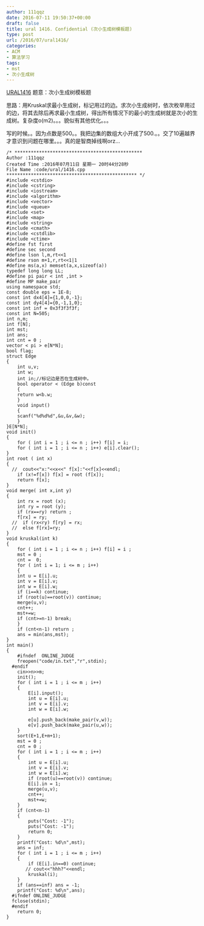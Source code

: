 ```yaml
---
author: 111qqz
date: 2016-07-11 19:50:37+00:00
draft: false
title: ural 1416. Confidential (次小生成树模板题)
type: post
url: /2016/07/ural1416/
categories:
- ACM
- 算法学习
tags:
- mst
- 次小生成树
---
```


[URAL1416](http://acm.timus.ru/problem.aspx?space=1&num=1416)
题意：次小生成树模板题

思路：用Kruskal求最小生成树，标记用过的边。求次小生成树时，依次枚举用过的边，将其去除后再求最小生成树，得出所有情况下的最小的生成树就是次小的生成树。复杂度o(m2)。。。貌似有其他优化。。。



写的时候。。因为点数是500。。我把边集的数组大小开成了500.。。交了10遍越界才意识到问题在哪里。。。真的是智商掉线啊orz...

 

    
    /* ***********************************************
    Author :111qqz
    Created Time :2016年07月11日 星期一 20时44分28秒
    File Name :code/ural/1416.cpp
    ************************************************ */
    #include <cstdio>
    #include <cstring>
    #include <iostream>
    #include <algorithm>
    #include <vector>
    #include <queue>
    #include <set>
    #include <map>
    #include <string>
    #include <cmath>
    #include <cstdlib>
    #include <ctime>
    #define fst first
    #define sec second
    #define lson l,m,rt<<1
    #define rson m+1,r,rt<<1|1
    #define ms(a,x) memset(a,x,sizeof(a))
    typedef long long LL;
    #define pi pair < int ,int >
    #define MP make_pair
    using namespace std;
    const double eps = 1E-8;
    const int dx4[4]={1,0,0,-1};
    const int dy4[4]={0,-1,1,0};
    const int inf = 0x3f3f3f3f;
    const int N=505;
    int n,m;
    int f[N];
    int mst;
    int ans;
    int cnt = 0 ;
    vector < pi > e[N*N];
    bool flag;
    struct Edge
    {
        int u,v;
        int w;
        int in;//标记边是否在生成树中。
        bool operator < (Edge b)const
        {
    	return w<b.w;
        }
        void input()
        {
    	scanf("%d%d%d",&u,&v,&w);
        }
    }E[N*N];
    void init()
    {
        for ( int i = 1 ; i <= n ; i++) f[i] = i;
        for ( int i = 1 ; i <= n ; i++) e[i].clear();
    }
    int root ( int x)
    {
      //  cout<<"x:"<<x<<" f[x]:"<<f[x]<<endl;
        if (x!=f[x]) f[x] = root (f[x]);
        return f[x];
    }
    void merge( int x,int y)
    {
        int rx = root (x);
        int ry = root (y);
        if (rx==ry) return ;
        f[rx] = ry; 
      //  if (rx<ry) f[ry] = rx;
      //  else f[rx]=ry;
    }
    void kruskal(int k)
    {
        for ( int i = 1 ; i <= n ; i++) f[i] = i ;
        mst = 0 ;
        cnt =  0;
        for ( int i = 1; i <= m ; i++)
        {
    	int u = E[i].u;
    	int v = E[i].v;
    	int w = E[i].w;
    	if (i==k) continue;
    	if (root(u)==root(v)) continue;
    	merge(u,v);
    	cnt++;
    	mst+=w;
    	if (cnt>=n-1) break;
        }
        if (cnt<n-1) return ;
        ans = min(ans,mst);
    }
    int main()
    {
    	#ifndef  ONLINE_JUDGE 
    	freopen("code/in.txt","r",stdin);
      #endif
    	cin>>n>>m;
    	init();
    	for ( int i = 1 ; i <= m ; i++)
    	{
    	    E[i].input();
    	    int u = E[i].u;
    	    int v = E[i].v;
    	    int w = E[i].w;
    
    	    e[u].push_back(make_pair(v,w));
    	    e[v].push_back(make_pair(u,w));
    	}
    	sort(E+1,E+m+1);
    	mst = 0 ;
    	cnt = 0 ;
    	for ( int i = 1 ; i <= m ; i++)
    	{
    	    int u = E[i].u;
    	    int v = E[i].v;
    	    int w = E[i].w;
    	    if (root(u)==root(v)) continue;
    	    E[i].in = 1;
    	    merge(u,v);
    	    cnt++;
    	    mst+=w;
    	}
    	if (cnt<n-1)
    	{
    	    puts("Cost: -1");
    	    puts("Cost: -1");
    	    return 0;
    	}
    	printf("Cost: %d\n",mst);
    	ans = inf;
    	for ( int i = 1 ; i <= m ; i++)
    	{
    	    if (E[i].in==0) continue;
    	   // cout<<"hhh?"<<endl; 
    	    kruskal(i);
    	}
    	if (ans==inf) ans = -1;
    	printf("Cost: %d\n",ans);
      #ifndef ONLINE_JUDGE  
      fclose(stdin);
      #endif
        return 0;
    }
    





